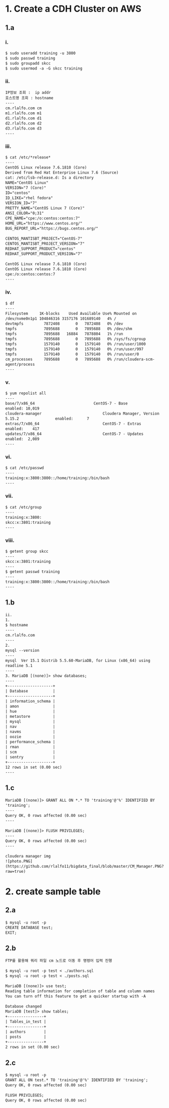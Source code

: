 # 1. Create a CDH Cluster on AWS
## 1.a

### i.
	$ sudo useradd training -u 3800
	$ sudo passwd training
	$ sudo groupadd skcc
	$ sudo usermod -a -G skcc training
	
### ii.
	IP정보 조회 :  ip addr
	호스트명 조회 : hostname
	----
	cm.rlalfo.com cm
	m1.rlalfo.com m1
	d1.rlalfo.com d1
	d2.rlalfo.com d2
	d3.rlalfo.com d3
	----

### iii.
	$ cat /etc/*release*
	----
	CentOS Linux release 7.6.1810 (Core)
	Derived from Red Hat Enterprise Linux 7.6 (Source)
	cat: /etc/lsb-release.d: Is a directory
	NAME="CentOS Linux"
	VERSION="7 (Core)"
	ID="centos"
	ID_LIKE="rhel fedora"
	VERSION_ID="7"
	PRETTY_NAME="CentOS Linux 7 (Core)"
	ANSI_COLOR="0;31"
	CPE_NAME="cpe:/o:centos:centos:7"
	HOME_URL="https://www.centos.org/"
	BUG_REPORT_URL="https://bugs.centos.org/"

	CENTOS_MANTISBT_PROJECT="CentOS-7"
	CENTOS_MANTISBT_PROJECT_VERSION="7"
	REDHAT_SUPPORT_PRODUCT="centos"
	REDHAT_SUPPORT_PRODUCT_VERSION="7"

	CentOS Linux release 7.6.1810 (Core)
	CentOS Linux release 7.6.1810 (Core)
	cpe:/o:centos:centos:7
	----
	
	
### iv.	
	$ df
	----
	Filesystem     1K-blocks    Used Available Use% Mounted on
	/dev/nvme0n1p1 104846316 3157176 101689140   4% /
	devtmpfs         7872408       0   7872408   0% /dev
	tmpfs            7895688       0   7895688   0% /dev/shm
	tmpfs            7895688   16884   7878804   1% /run
	tmpfs            7895688       0   7895688   0% /sys/fs/cgroup
	tmpfs            1579140       0   1579140   0% /run/user/1000
	tmpfs            1579140       0   1579140   0% /run/user/997
	tmpfs            1579140       0   1579140   0% /run/user/0
	cm_processes     7895688       0   7895688   0% /run/cloudera-scm-agent/process
	----
	
### v.	
	$ yum repolist all
	----
	base/7/x86_64                          CentOS-7 - Base                                 enabled: 10,019
	cloudera-manager                           Cloudera Manager, Version 5.15.2                enabled:      7
	extras/7/x86_64                            CentOS-7 - Extras                               enabled:    417
	updates/7/x86_64                           CentOS-7 - Updates                              enabled:  2,089
	----

### vi.		
	$ cat /etc/passwd
	----
	training:x:3800:3800::/home/training:/bin/bash
	----

### vii.		
	$ cat /etc/group
	----
	training:x:3800:
	skcc:x:3801:training
	----

### viii.		
	$ getent group skcc
	----
	skcc:x:3801:training
	----
	$ getent passwd training
	----
	training:x:3800:3800::/home/training:/bin/bash
	----
	
## 1.b
	ii.
	1. 
	$ hostname
	----
	cm.rlalfo.com
	----
	2.
	mysql --version
	----
	mysql  Ver 15.1 Distrib 5.5.60-MariaDB, for Linux (x86_64) using readline 5.1
	----
	3. MariaDB [(none)]> show databases;
	----
	+--------------------+
	| Database           |
	+--------------------+
	| information_schema |
	| amon               |
	| hue                |
	| metastore          |
	| mysql              |
	| nav                |
	| navms              |
	| oozie              |
	| performance_schema |
	| rman               |
	| scm                |
	| sentry             |
	+--------------------+
	12 rows in set (0.00 sec)
	----
	
## 1.c	
	MariaDB [(none)]> GRANT ALL ON *.* TO 'training'@'%' IDENTIFIED BY 'training';
	----
	Query OK, 0 rows affected (0.00 sec)
	----

	MariaDB [(none)]> FLUSH PRIVILEGES;
	----
	Query OK, 0 rows affected (0.00 sec)
	----
	
	cloudera manager img
	![photo.PNG](https://github.com/rlalfo11/bigdata_final/blob/master/CM_Manager.PNG?raw=true)
	
	
	
# 2. create sample table	
## 2.a
	$ mysql -u root -p
	CREATE DATABASE test;
	EXIT;
## 2.b
   	FTP를 활용해 쿼리 파일 cm 노드로 이동 후 명령어 입력 진행
    
	$ mysql -u root -p test < ./authors.sql
	$ mysql -u root -p test < ./posts.sql

	MariaDB [(none)]> use test;
	Reading table information for completion of table and column names
	You can turn off this feature to get a quicker startup with -A

	Database changed
	MariaDB [test]> show tables;
	+----------------+
	| Tables_in_test |
	+----------------+
	| authors        |
	| posts          |
	+----------------+
	2 rows in set (0.00 sec)
	
## 2.c
	$ mysql -u root -p
	GRANT ALL ON test.* TO 'training'@'%' IDENTIFIED BY 'training';
	Query OK, 0 rows affected (0.00 sec)

	FLUSH PRIVILEGES;	
	Query OK, 0 rows affected (0.00 sec)
